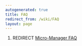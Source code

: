 ```yaml
---
autogenerated: true
title: FAQ
redirect_from: /wiki/FAQ
layout: page
---
```


1.  REDIRECT [Micro-Manager FAQ](Micro-Manager_FAQ "wikilink")
